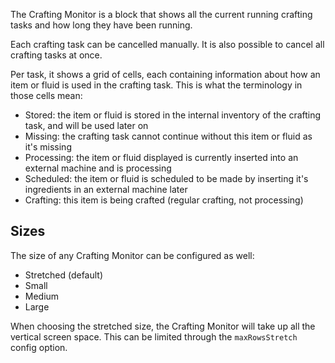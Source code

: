 The Crafting Monitor is a block that shows all the current running crafting tasks and how long they have been running.

Each crafting task can be cancelled manually. It is also possible to cancel all crafting tasks at once.

Per task, it shows a grid of cells, each containing information about how an item or fluid is used in the crafting task. This is what the terminology in those cells mean:

- Stored: the item or fluid is stored in the internal inventory of the crafting task, and will be used later on
- Missing: the crafting task cannot continue without this item or fluid as it's missing
- Processing: the item or fluid displayed is currently inserted into an external machine and is processing
- Scheduled: the item or fluid is scheduled to be made by inserting it's ingredients in an external machine later
- Crafting: this item is being crafted (regular crafting, not processing)

## Sizes
The size of any Crafting Monitor can be configured as well:

- Stretched (default)
- Small
- Medium
- Large

When choosing the stretched size, the Crafting Monitor will take up all the vertical screen space. This can be limited through the `maxRowsStretch` config option.